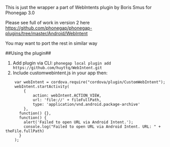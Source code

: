 This is just the wrapper a part of WebIntents plugin by Boris Smus for Phonegap 3.0

Please see full of work in version 2 here https://github.com/phonegap/phonegap-plugins/tree/master/Android/WebIntent

You may want to port the rest in similar way

##Using the plugin##

1. Add plugin via CLI: 
	`phonegap local plugin add https://github.com/huyttq/WebIntent.git`
2. Include customwebintent.js in your app then: 
 
```
	var webIntent = cordova.require("cordova/plugin/CustomWebIntent");
	webIntent.startActivity(
		{
			action: webIntent.ACTION_VIEW,
			url: 'file://' + fileFullPath,
			type: 'application/vnd.android.package-archive'
		},
	  function() {},
	  function() {
		alert('Failed to open URL via Android Intent.');
		console.log("Failed to open URL via Android Intent. URL: " + theFile.fullPath)
	  }
	);
```
